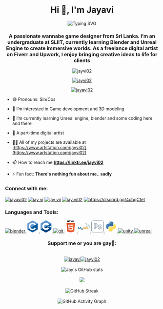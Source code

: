 <h1 align="center">Hi 👋, I'm Jayavi</h1>

<p align="center">
<img src="https://readme-typing-svg.herokuapp.com?font=Fira+Code&duration=3000&color=9400D3&center=true&vCenter=true&width=435&lines=Gamer;Digital+Artist;3D-Modeler;Editor;" alt="Typing SVG" />

</p>

<h3 align="center">A passionate wannabe game designer from Sri Lanka. I’m an undergraduate at SLIIT, currently learning Blender and Unreal Engine to create immersive worlds. As a freelance digital artist on Fiverr and Upwork, I enjoy bringing creative ideas to life for clients</h3>

<p align="center"> <img src="https://komarev.com/ghpvc/?username=jayvi02&label=Profile%20views&color=0e75b6&style=flat" alt="jayvi02" /> </p>

<p align="center"> <a href="https://github.com/ryo-ma/github-profile-trophy"><img src="https://github-profile-trophy.vercel.app/?username=jayvi02&theme=highcontrast" alt="jayvi02" /></a> </p>

<p align="center"> <a href="https://twitter.com/jayavi02" target="blank"><img src="https://img.shields.io/twitter/follow/jayavi02?logo=twitter&style=for-the-badge" alt="jayavi02" /></a> </p>

- 😄 Pronouns: Sin/Cos

- 👀 I’m interested in Game development and 3D modeling

- 🌱 I’m currently learning Unreal engine, blender and some coding here and there

- 🎨 A part-time digital artist

- 👨‍💻 All of my projects are available at [https://www.artstation.com/jayvi02](https://www.artstation.com/jayvi02)

- 📫 How to reach me **https://linktr.ee/jayvi02**

- ⚡ Fun fact: **There's nothing fun about me.. sadly**

<h3 align="left">Connect with me:</h3>
<p align="left">
<a href="https://twitter.com/jayavi02" target="blank"><img align="center" src="https://raw.githubusercontent.com/rahuldkjain/github-profile-readme-generator/master/src/images/icons/Social/twitter.svg" alt="jayavi02" height="30" width="40" /></a>
<a href="https://linkedin.com/in/jay vi" target="blank"><img align="center" src="https://raw.githubusercontent.com/rahuldkjain/github-profile-readme-generator/master/src/images/icons/Social/linked-in-alt.svg" alt="jay vi" height="30" width="40" /></a>
<a href="https://fb.com/jay vii" target="blank"><img align="center" src="https://raw.githubusercontent.com/rahuldkjain/github-profile-readme-generator/master/src/images/icons/Social/facebook.svg" alt="jay vii" height="30" width="40" /></a>
<a href="https://instagram.com/jay.vi02" target="blank"><img align="center" src="https://raw.githubusercontent.com/rahuldkjain/github-profile-readme-generator/master/src/images/icons/Social/instagram.svg" alt="jay.vi02" height="30" width="40" /></a>
<a href="https://discord.gg/https://discord.gg/4cbgCfet" target="blank"><img align="center" src="https://raw.githubusercontent.com/rahuldkjain/github-profile-readme-generator/master/src/images/icons/Social/discord.svg" alt="https://discord.gg/4cbgCfet" height="30" width="40" /></a>
</p>

<h3 align="left">Languages and Tools:</h3>
<p align="left"> <a href="https://www.blender.org/" target="_blank" rel="noreferrer"> <img src="https://download.blender.org/branding/community/blender_community_badge_white.svg" alt="blender" width="40" height="40"/> </a> <a href="https://www.cprogramming.com/" target="_blank" rel="noreferrer"> <img src="https://raw.githubusercontent.com/devicons/devicon/master/icons/c/c-original.svg" alt="c" width="40" height="40"/> </a> <a href="https://www.w3schools.com/cpp/" target="_blank" rel="noreferrer"> <img src="https://raw.githubusercontent.com/devicons/devicon/master/icons/cplusplus/cplusplus-original.svg" alt="cplusplus" width="40" height="40"/> </a> <a href="https://git-scm.com/" target="_blank" rel="noreferrer"> <img src="https://www.vectorlogo.zone/logos/git-scm/git-scm-icon.svg" alt="git" width="40" height="40"/> </a> <a href="https://www.w3.org/html/" target="_blank" rel="noreferrer"> <img src="https://raw.githubusercontent.com/devicons/devicon/master/icons/html5/html5-original-wordmark.svg" alt="html5" width="40" height="40"/> </a> <a href="https://www.mysql.com/" target="_blank" rel="noreferrer"> <img src="https://raw.githubusercontent.com/devicons/devicon/master/icons/mysql/mysql-original-wordmark.svg" alt="mysql" width="40" height="40"/> </a> <a href="https://www.photoshop.com/en" target="_blank" rel="noreferrer"> <img src="https://raw.githubusercontent.com/devicons/devicon/master/icons/photoshop/photoshop-line.svg" alt="photoshop" width="40" height="40"/> </a> <a href="https://www.python.org" target="_blank" rel="noreferrer"> <img src="https://raw.githubusercontent.com/devicons/devicon/master/icons/python/python-original.svg" alt="python" width="40" height="40"/> </a> <a href="https://unity.com/" target="_blank" rel="noreferrer"> <img src="https://www.vectorlogo.zone/logos/unity3d/unity3d-icon.svg" alt="unity" width="40" height="40"/> </a> <a href="https://unrealengine.com/" target="_blank" rel="noreferrer"> <img src="https://raw.githubusercontent.com/kenangundogan/fontisto/036b7eca71aab1bef8e6a0518f7329f13ed62f6b/icons/svg/brand/unreal-engine.svg" alt="unreal" width="40" height="40"/> </a> </p>

<h3 align="center"><b>Support me or you are gay🫵:</b></h3><br>
<div align="center"><div style="display: flex; justify-content: center; align-items: center;">
  <a href="https://www.buymeacoffee.com/jayavi" style="margin-right;">
    <img src="https://cdn.buymeacoffee.com/buttons/v2/default-yellow.png" height="50" width="210" alt="jayavi" />
  </a><div></div>
  <a href="https://ko-fi.com/jayvi02">
    <img src="https://cdn.ko-fi.com/cdn/kofi3.png?v=3" height="50" width="210" alt="jayvi02" />
  </a>
</div>



<br>
<div align="center">
<img src="https://github-readme-stats.vercel.app/api?username=jayvi02&hide_border=true&border_radius=15&show_icons=true&theme=highcontrast" alt="Jay's GitHub stats">
  <br><br>
<img src="https://github-profile-summary-cards.vercel.app/api/cards/profile-details?username=jayvi02&theme=highcontrast&hide_border=true">
  <br><br>
<div align="center">
  <img src="https://streak-stats.demolab.com/?user=jayvi02&theme=highcontrast&hide_border=true" alt="GitHub Streak" />
  <br><br>
   <img src="https://github-readme-activity-graph.vercel.app/graph?username=jayvi02&custom_title=Jay's%20GitHub%20Activity%20Graph&hide_border=true&border_radius=15&bg_color=000000&color=FFD700&line=1E90FF&point=1E90FF&area_color=000000&title_color=FFD700&area=true&" alt="GitHub Activity Graph" />
<br>



